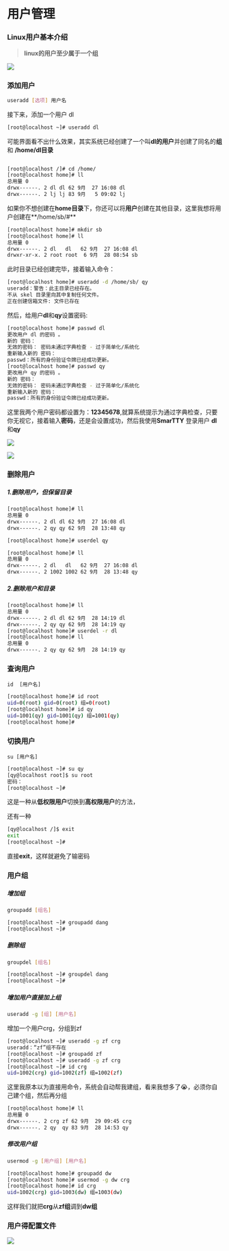 # 用户管理

### Linux用户基本介绍

> **linux的用户至少属于一个组**

![](https://raw.githubusercontent.com/201500317/markdown_upload/master/img/20190927160228.png)





### 添加用户

```bash
useradd [选项] 用户名
```

接下来，添加一个用户 dl

```bash
[root@localhost ~]# useradd dl
```

可能界面看不出什么效果，其实系统已经创建了一个叫**dl的用户**并创建了同名的**组**和 **/home/dl目录**

```bash

[root@localhost /]# cd /home/
[root@localhost home]# ll
总用量 0
drwx------. 2 dl dl 62 9月  27 16:08 dl
drwx------. 2 lj lj 83 9月   5 09:02 lj

```

如果你不想创建在**home目录**下，你还可以将**用户**创建在其他目录，这里我想将用户创建在**/home/sb/#**

```bash
[root@localhost home]# mkdir sb
[root@localhost home]# ll
总用量 0
drwx------. 2 dl   dl   62 9月  27 16:08 dl
drwxr-xr-x. 2 root root  6 9月  28 08:54 sb
```

此时目录已经创建完毕，接着输入命令：

```bash
[root@localhost home]# useradd -d /home/sb/ qy
useradd：警告：此主目录已经存在。
不从 skel 目录里向其中复制任何文件。
正在创建信箱文件: 文件已存在
```

然后，给用户**dl**和**qy**设置密码:

```bash
[root@localhost home]# passwd dl
更改用户 dl 的密码 。
新的 密码：
无效的密码： 密码未通过字典检查 - 过于简单化/系统化
重新输入新的 密码：
passwd：所有的身份验证令牌已经成功更新。
[root@localhost home]# passwd qy
更改用户 qy 的密码 。
新的 密码：
无效的密码： 密码未通过字典检查 - 过于简单化/系统化
重新输入新的 密码：
passwd：所有的身份验证令牌已经成功更新。

```

这里我两个用户密码都设置为：**12345678**,就算系统提示为通过字典检查，只要你无视它，接着输入**密码**，还是会设置成功，然后我使用**SmarTTY** 登录用户 **dl**和**qy**

![](https://raw.githubusercontent.com/201500317/markdown_upload/master/img/20190928094858.png)



![](https://raw.githubusercontent.com/201500317/markdown_upload/master/img/20190928102011.png)



### 删除用户

##### 1.删除用户，但保留目录

```bash
[root@localhost home]# ll
总用量 0
drwx------. 2 dl dl 62 9月  27 16:08 dl
drwx------. 2 qy qy 62 9月  28 13:48 qy

[root@localhost home]# userdel qy

[root@localhost home]# ll
总用量 0
drwx------. 2 dl   dl   62 9月  27 16:08 dl
drwx------. 2 1002 1002 62 9月  28 13:48 qy
```

##### 2.删除用户和目录

```bash
[root@localhost home]# ll
总用量 0
drwx------. 2 dl dl 62 9月  28 14:19 dl
drwx------. 2 qy qy 62 9月  28 14:19 qy
[root@localhost home]# userdel -r dl
[root@localhost home]# ll
总用量 0
drwx------. 2 qy qy 62 9月  28 14:19 qy
```



### 查询用户

```
id  [用户名]
```

```bash
[root@localhost home]# id root
uid=0(root) gid=0(root) 组=0(root)
[root@localhost home]# id qy
uid=1001(qy) gid=1001(qy) 组=1001(qy)
[root@localhost home]# 
```



### 切换用户

```
su [用户名]
```

```bash
[root@localhost ~]# su qy
[qy@localhost root]$ su root
密码：
[root@localhost ~]# 
```

这是一种从**低权限用户**切换到**高权限用户**的方法，

还有一种

```bash
[qy@localhost /]$ exit
exit
[root@localhost ~]# 
```

直接**exit**，这样就避免了输密码



### 用户组

##### 增加组

```bash
groupadd [组名]
```

```bash
[root@localhost ~]# groupadd dang
[root@localhost ~]# 
```

##### 删除组

```bash
groupdel [组名]
```

```bash
[root@localhost ~]# groupdel dang
[root@localhost ~]# 
```

##### 增加用户直接加上组

```bash
useradd -g [组] [用户名]
```

增加一个用户crg，分组到zf

```bash
[root@localhost ~]# useradd -g zf crg
useradd：“zf”组不存在
[root@localhost ~]# groupadd zf
[root@localhost ~]# useradd -g zf crg
[root@localhost ~]# id crg
uid=1002(crg) gid=1002(zf) 组=1002(zf)
```

这里我原本以为直接用命令，系统会自动帮我建组，看来我想多了😭，必须你自己建个组，然后再分组

```bash
[root@localhost home]# ll
总用量 0
drwx------. 2 crg zf 62 9月  29 09:45 crg
drwx------. 2 qy  qy 83 9月  28 14:53 qy
```

##### 修改用户组

```bash
usermod -g [用户组] [用户名]
```

```bash
[root@localhost home]# groupadd dw
[root@localhost home]# usermod -g dw crg
[root@localhost home]# id crg
uid=1002(crg) gid=1003(dw) 组=1003(dw)
```

这样我们就把**crg**从**zf组**调到**dw组**

### 用户得配置文件

![](https://raw.githubusercontent.com/201500317/markdown_upload/master/img/20190929105530.png)

















